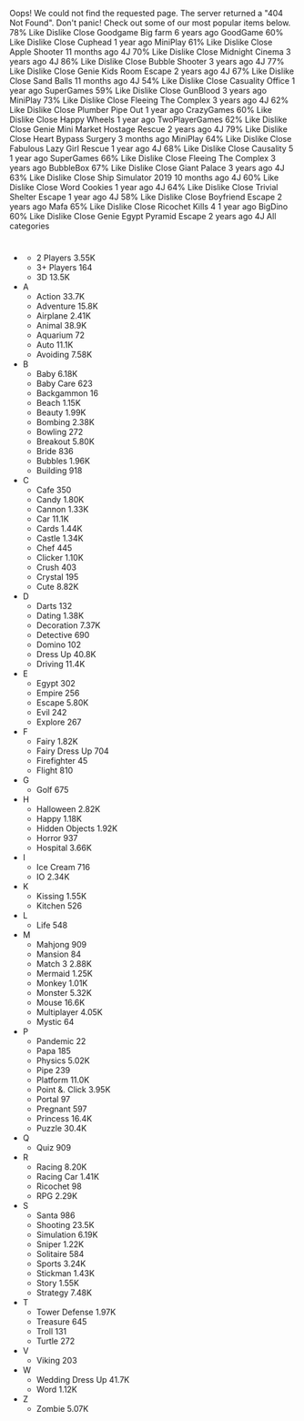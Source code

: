 Oops! We could not find the requested page. The server returned a "404 Not Found". Don't panic! Check out some of our most popular items below. 78% Like Dislike Close Goodgame Big farm 6 years ago GoodGame 60% Like Dislike Close Cuphead 1 year ago MiniPlay 61% Like Dislike Close Apple Shooter 11 months ago 4J 70% Like Dislike Close Midnight Cinema 3 years ago 4J 86% Like Dislike Close Bubble Shooter 3 years ago 4J 77% Like Dislike Close Genie Kids Room Escape 2 years ago 4J 67% Like Dislike Close Sand Balls 11 months ago 4J 54% Like Dislike Close Casuality Office 1 year ago SuperGames 59% Like Dislike Close GunBlood 3 years ago MiniPlay 73% Like Dislike Close Fleeing The Complex 3 years ago 4J 62% Like Dislike Close Plumber Pipe Out 1 year ago CrazyGames 60% Like Dislike Close Happy Wheels 1 year ago TwoPlayerGames 62% Like Dislike Close Genie Mini Market Hostage Rescue 2 years ago 4J 79% Like Dislike Close Heart Bypass Surgery 3 months ago MiniPlay 64% Like Dislike Close Fabulous Lazy Girl Rescue 1 year ago 4J 68% Like Dislike Close Causality 5 1 year ago SuperGames 66% Like Dislike Close Fleeing The Complex 3 years ago BubbleBox 67% Like Dislike Close Giant Palace 3 years ago 4J 63% Like Dislike Close Ship Simulator 2019 10 months ago 4J 60% Like Dislike Close Word Cookies 1 year ago 4J 64% Like Dislike Close Trivial Shelter Escape 1 year ago 4J 58% Like Dislike Close Boyfriend Escape 2 years ago Mafa 65% Like Dislike Close Ricochet Kills 4 1 year ago BigDino 60% Like Dislike Close Genie Egypt Pyramid Escape 2 years ago 4J All categories

*   #
    *   2 Players 3.55K
    *   3+ Players 164
    *   3D 13.5K
*   A
    *   Action 33.7K
    *   Adventure 15.8K
    *   Airplane 2.41K
    *   Animal 38.9K
    *   Aquarium 72
    *   Auto 11.1K
    *   Avoiding 7.58K
*   B
    *   Baby 6.18K
    *   Baby Care 623
    *   Backgammon 16
    *   Beach 1.15K
    *   Beauty 1.99K
    *   Bombing 2.38K
    *   Bowling 272
    *   Breakout 5.80K
    *   Bride 836
    *   Bubbles 1.96K
    *   Building 918
*   C
    *   Cafe 350
    *   Candy 1.80K
    *   Cannon 1.33K
    *   Car 11.1K
    *   Cards 1.44K
    *   Castle 1.34K
    *   Chef 445
    *   Clicker 1.10K
    *   Crush 403
    *   Crystal 195
    *   Cute 8.82K
*   D
    *   Darts 132
    *   Dating 1.38K
    *   Decoration 7.37K
    *   Detective 690
    *   Domino 102
    *   Dress Up 40.8K
    *   Driving 11.4K
*   E
    *   Egypt 302
    *   Empire 256
    *   Escape 5.80K
    *   Evil 242
    *   Explore 267
*   F
    *   Fairy 1.82K
    *   Fairy Dress Up 704
    *   Firefighter 45
    *   Flight 810
*   G
    *   Golf 675
*   H
    *   Halloween 2.82K
    *   Happy 1.18K
    *   Hidden Objects 1.92K
    *   Horror 937
    *   Hospital 3.66K
*   I
    *   Ice Cream 716
    *   IO 2.34K
*   K
    *   Kissing 1.55K
    *   Kitchen 526
*   L
    *   Life 548
*   M
    *   Mahjong 909
    *   Mansion 84
    *   Match 3 2.88K
    *   Mermaid 1.25K
    *   Monkey 1.01K
    *   Monster 5.32K
    *   Mouse 16.6K
    *   Multiplayer 4.05K
    *   Mystic 64
*   P
    *   Pandemic 22
    *   Papa 185
    *   Physics 5.02K
    *   Pipe 239
    *   Platform 11.0K
    *   Point &. Click 3.95K
    *   Portal 97
    *   Pregnant 597
    *   Princess 16.4K
    *   Puzzle 30.4K
*   Q
    *   Quiz 909
*   R
    *   Racing 8.20K
    *   Racing Car 1.41K
    *   Ricochet 98
    *   RPG 2.29K
*   S
    *   Santa 986
    *   Shooting 23.5K
    *   Simulation 6.19K
    *   Sniper 1.22K
    *   Solitaire 584
    *   Sports 3.24K
    *   Stickman 1.43K
    *   Story 1.55K
    *   Strategy 7.48K
*   T
    *   Tower Defense 1.97K
    *   Treasure 645
    *   Troll 131
    *   Turtle 272
*   V
    *   Viking 203
*   W
    *   Wedding Dress Up 41.7K
    *   Word 1.12K
*   Z
    *   Zombie 5.07K